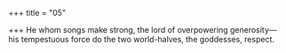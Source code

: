 +++
title = "05"

+++
He whom songs make strong, the lord of overpowering generosity— his tempestuous force do the two world-halves, the goddesses, respect. 